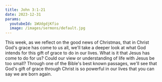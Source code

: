 ```yaml
---
title: John 3:1-21
date: 2023-12-31
params:
  youtubeId: 1WUdgdjKfio
  image: /images/sermons/default.jpg
---
```

This week, as we reflect on the good news of Christmas, that in Christ God's grace has come to us all, we'll take a deeper look at what God intends for this gift of grace to do in our lives. What is it that Jesus has come to do for us? Could our view or understanding of life with Jesus be too small? Through one of the Bible's best known passages, we'll see that God's gift of grace through Christ is so powerful in our lives that you can say we are born again.
